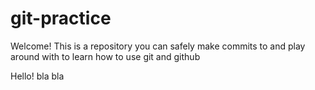 # git-practice

Welcome! This is a repository you can safely make commits to and play around with to learn how to use git and github

Hello! bla bla
